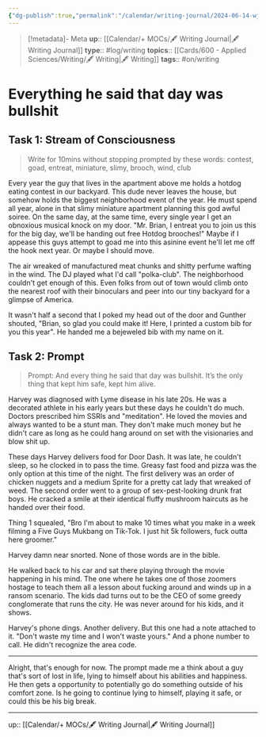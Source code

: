 ```yaml
---
{"dg-publish":true,"permalink":"/calendar/writing-journal/2024-06-14-wj-everything-he-said-that-day-was-bullshit/","title":"Everything he said that day was bullshit"}
---
```


> [!metadata]- Meta
> **up**:: [[Calendar/+ MOCs/🖋 Writing Journal\|🖋 Writing Journal]]
> **type**:: #log/writing 
> **topics**:: [[Cards/600 - Applied Sciences/Writing/🖋 Writing\|🖋 Writing]]
> **tags**:: #on/writing

# Everything he said that day was bullshit

## Task 1: Stream of Consciousness

> Write for 10mins without stopping prompted by these words: contest, goad, entreat, miniature, slimy, brooch, wind, club

Every year the guy that lives in the apartment above me holds a hotdog eating contest in our backyard. This dude never leaves the house, but somehow holds the biggest neighborhood event of the year. He must spend all year, alone in that slimy miniature apartment planning this god awful soiree. On the same day, at the same time, every single year I get an obnoxious musical knock on my door. "Mr. Brian, I entreat you to join us this for the big day, we'll be handing out free Hotdog brooches!" Maybe if I appease this guys attempt to goad me into this asinine event he'll let me off the hook next year. Or maybe I should move. 

The air wreaked of manufactured meat chunks and shitty perfume wafting in the wind. The DJ played what I'd call "polka-club". The neighborhood couldn't get enough of this. Even folks from out of town would climb onto the nearest roof with their binoculars and peer into our tiny backyard for a glimpse of America.

It wasn't half a second that I poked my head out of the door and Gunther shouted, "Brian, so glad you could make it! Here, I printed a custom bib for you this year". He handed me a bejeweled bib with my name on it.



## Task 2: Prompt

> Prompt: And every thing he said that day was bullshit. It’s the only thing that kept him safe, kept him alive.

Harvey was diagnosed with Lyme disease in his late 20s. He was a decorated athlete in his early years but these days he couldn't do much. Doctors prescribed him  SSRIs and "meditation". He loved the movies and always wanted to be a stunt man. They don't make much money but he didn't care as long as he could hang around on set with the visionaries and blow shit up.

These days Harvey delivers food for Door Dash. It was late, he couldn't sleep, so he clocked in to pass the time. Greasy fast food and pizza was the only option at this time of the night. The first delivery was an order of chicken nuggets and a medium Sprite for a pretty cat lady that wreaked of weed. The second order went to a group of sex-pest-looking drunk frat boys. He cracked a smile at their identical fluffy mushroom haircuts as he handed over their food. 

Thing 1 squealed, "Bro I'm about to make 10 times what you make in a week filming a Five Guys Mukbang on Tik-Tok. I just hit 5k followers, fuck outta here groomer." 

Harvey damn near snorted. None of those words are in the bible. 

He walked back to his car and sat there playing through the movie happening in his mind. The one where he takes one of those zoomers hostage to teach them all a lesson about fucking around and winds up in a ransom scenario. The kids dad turns out to be the CEO of some greedy conglomerate that runs the city. He was never around for his kids, and it shows. 

Harvey's phone dings. Another delivery. But this one had a note attached to it. "Don't waste my time and I won't waste yours." And a phone number to call. He didn't recognize the area code. 


---

Alright, that's enough for now. The prompt made me a think about a guy that's sort of lost in life, lying to himself about his abilities and happiness. He then gets a opportunity to potentially go do something outside of his comfort zone. Is he going to continue lying to himself, playing it safe, or could this be his big break.




---
up:: [[Calendar/+ MOCs/🖋 Writing Journal\|🖋 Writing Journal]]